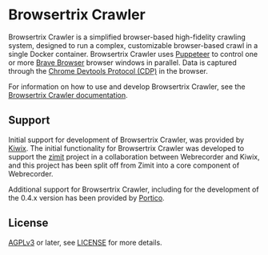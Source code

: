 # Browsertrix Crawler

Browsertrix Crawler is a simplified browser-based high-fidelity crawling system, designed to run a complex, customizable browser-based crawl in a single Docker container. Browsertrix Crawler uses [Puppeteer](https://github.com/puppeteer/puppeteer) to control one or more [Brave Browser](https://brave.com/) browser windows in parallel. Data is captured through the [Chrome Devtools Protocol (CDP)](https://chromedevtools.github.io/devtools-protocol/) in the browser.

For information on how to use and develop Browsertrix Crawler, see the [Browsertrix Crawler documentation](https://crawler-docs.webrecorder.net).

## Support

Initial support for development of Browsertrix Crawler, was provided by [Kiwix](https://kiwix.org/). The initial functionality for Browsertrix Crawler was developed to support the [zimit](https://github.com/openzim/zimit) project in a collaboration between Webrecorder and Kiwix, and this project has been split off from Zimit into a core component of Webrecorder.

Additional support for Browsertrix Crawler, including for the development of the 0.4.x version has been provided by [Portico](https://www.portico.org/).

## License

[AGPLv3](https://www.gnu.org/licenses/agpl-3.0) or later, see [LICENSE](LICENSE) for more details.

